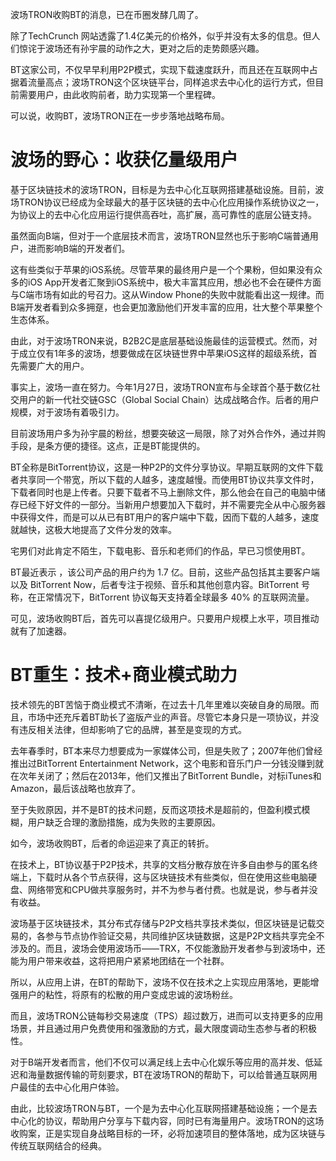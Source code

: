 波场TRON收购BT的消息，已在币圈发酵几周了。  

除了TechCrunch 网站透露了1.4亿美元的价格外，似乎并没有太多的信息。但人们惊诧于波场还有孙宇晨的动作之大，更对之后的走势颇感兴趣。  

BT这家公司，不仅早早利用P2P模式，实现下载速度跃升，而且还在互联网中占据着流量高点；波场TRON这个区块链平台，同样追求去中心化的运行方式，但目前需要用户，由此收购前者，助力实现第一个里程碑。  

可以说，收购BT，波场TRON正在一步步落地战略布局。
 
# 波场的野心：收获亿量级用户
 
基于区块链技术的波场TRON，目标是为去中心化互联网搭建基础设施。目前，波场TRON协议已经成为全球最大的基于区块链的去中心化应用操作系统协议之一，为协议上的去中心化应用运行提供高吞吐，高扩展，高可靠性的底层公链支持。  

虽然面向B端，但对于一个底层技术而言，波场TRON显然也乐于影响C端普通用户，进而影响B端的开发者们。  

这有些类似于苹果的iOS系统。尽管苹果的最终用户是一个个果粉，但如果没有众多的iOS App开发者汇聚到iOS系统中，极大丰富其应用，想必也不会在硬件方面与C端市场有如此的号召力。这从Window Phone的失败中就能看出这一规律。而B端开发者看到众多拥趸，也会更加激励他们开发丰富的应用，壮大整个苹果整个生态体系。  

由此，对于波场TRON来说，B2B2C是底层基础设施最佳的运营模式。然而，对于成立仅有1年多的波场，想要做成在区块链世界中苹果iOS这样的超级系统，首先需要广大的用户。  

事实上，波场一直在努力。今年1月27日，波场TRON宣布与全球首个基于数亿社交用户的新一代社交链GSC（Global Social Chain）达成战略合作。后者的用户规模，对于波场有着吸引力。  

目前波场用户多为孙宇晨的粉丝，想要突破这一局限，除了对外合作外，通过并购手段，是条方便的捷径。这点，正是BT能提供的。  

BT全称是BitTorrent协议，这是一种P2P的文件分享协议。早期互联网的文件下载者共享同一个带宽，所以下载的人越多，速度越慢。而使用BT协议共享文件时，下载者同时也是上传者。只要下载者不马上删除文件，那么他会在自己的电脑中储存已经下好文件的一部分。当新用户想要加入下载时，并不需要完全从中心服务器中获得文件，而是可以从已有BT用户的客户端中下载，因而下载的人越多，速度就越快，这极大地提高了文件分发的效率。  

宅男们对此肯定不陌生，下载电影、音乐和老师们的作品，早已习惯使用BT。  

BT最近表示 ，该公司产品的用户约为 1.7 亿。目前，这些产品包括其主要客户端以及 BitTorrent Now，后者专注于视频、音乐和其他创意内容。BitTorrent 号称，在正常情况下，BitTorrent 协议每天支持着全球最多 40% 的互联网流量。  

可见，波场收购BT后，首先可以喜提亿级用户。只要用户规模上水平，项目推动就有了加速器。
 
# BT重生：技术+商业模式助力
 
技术领先的BT苦恼于商业模式不清晰，在过去十几年里难以突破自身的局限。而且，市场中还充斥着BT助长了盗版产业的声音。尽管它本身只是一项协议，并没有违反相关法律，但却影响了它的品牌，甚至是变现的方式。  

去年春季时，BT本来尽力想要成为一家媒体公司，但是失败了；2007年他们曾经推出过BitTorrent Entertainment Network，这个电影和音乐门户一分钱没赚到就在次年关闭了；然后在2013年，他们又推出了BitTorrent Bundle，对标iTunes和Amazon，最后该战略也放弃了。  

至于失败原因，并不是BT的技术问题，反而这项技术是超前的，但盈利模式模糊，用户缺乏合理的激励措施，成为失败的主要原因。  

如今，波场收购BT，后者的命运迎来了真正的转折。  

在技术上，BT协议基于P2P技术，共享的文档分散存放在许多自由参与的匿名终端上，下载时从各个节点获得，这与区块链技术有些类似，但在使用这些电脑硬盘、网络带宽和CPU做共享服务时，并不为参与者付费。也就是说，参与者并没有收益。  

波场基于区块链技术，其分布式存储与P2P文档共享技术类似，但区块链是记载交易的，各参与节点协作验证交易，共同维护区块链数据，这是P2P文档共享完全不涉及的。而且，波场会使用波场币——TRX，不仅能激励开发者参与到波场中，还能为用户带来收益，这将把用户紧紧地团结在一个社群。  

所以，从应用上讲，在BT的帮助下，波场不仅在技术之上实现应用落地，更能增强用户的粘性，将原有的松散的用户变成忠诚的波场粉丝。  

而且，波场TRON公链每秒交易速度（TPS）超过数万，进而可以支持更多的应用场景，并且通过用户免费使用和强激励的方式，最大限度调动生态参与者的积极性。  

对于B端开发者而言，他们不仅可以满足线上去中心化娱乐等应用的高并发、低延迟和海量数据传输的苛刻要求，BT在波场TRON的帮助下，可以给普通互联网用户最佳的去中心化用户体验。  

由此，比较波场TRON与BT，一个是为去中心化互联网搭建基础设施；一个是去中心化的协议，帮助用户分享与下载内容，同时已有海量用户。波场TRON的这场收购案，正是实现自身战略目标的一环，必将加速项目的整体落地，成为区块链与传统互联网结合的经典。
